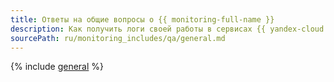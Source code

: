```yaml
---
title: Ответы на общие вопросы о {{ monitoring-full-name }}
description: Как получить логи своей работы в сервисах {{ yandex-cloud }}? Как посмотреть сервисные дашборды? Ответы на эти и другие общие вопросы о {{ monitoring-name }} — в этой статье.
sourcePath: ru/monitoring_includes/qa/general.md
---
```


{% include [general](../../_qa/monitoring/general.md) %}
